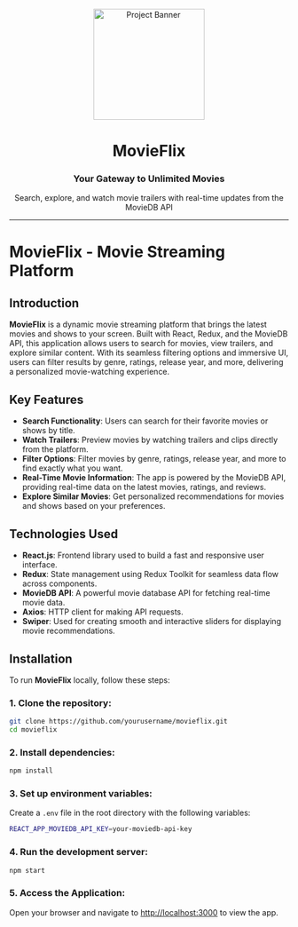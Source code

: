 <div align="center">
  <br />
  <a href="https://hvisual.vercel.app/#MovieFlix" target="_blank">
    <img src="https://raw.githubusercontent.com/hiteshDhankhar01/Portfolio/main/src/assets/projects/MovieFlix_01.png" alt="Project Banner" style="height: 200px; width: auto;">
  </a>
  <br />

  <h1>MovieFlix</h1>
  <h3>Your Gateway to Unlimited Movies</h3>
  <p>Search, explore, and watch movie trailers with real-time updates from the MovieDB API</p>
</div>

---

# MovieFlix - Movie Streaming Platform 

## Introduction

**MovieFlix** is a dynamic movie streaming platform that brings the latest movies and shows to your screen. Built with React, Redux, and the MovieDB API, this application allows users to search for movies, view trailers, and explore similar content. With its seamless filtering options and immersive UI, users can filter results by genre, ratings, release year, and more, delivering a personalized movie-watching experience.

## Key Features

- **Search Functionality**: Users can search for their favorite movies or shows by title.
- **Watch Trailers**: Preview movies by watching trailers and clips directly from the platform.
- **Filter Options**: Filter movies by genre, ratings, release year, and more to find exactly what you want.
- **Real-Time Movie Information**: The app is powered by the MovieDB API, providing real-time data on the latest movies, ratings, and reviews.
- **Explore Similar Movies**: Get personalized recommendations for movies and shows based on your preferences.

## Technologies Used

- **React.js**: Frontend library used to build a fast and responsive user interface.
- **Redux**: State management using Redux Toolkit for seamless data flow across components.
- **MovieDB API**: A powerful movie database API for fetching real-time movie data.
- **Axios**: HTTP client for making API requests.
- **Swiper**: Used for creating smooth and interactive sliders for displaying movie recommendations.

## Installation

To run **MovieFlix** locally, follow these steps:

### 1. **Clone the repository**:

```bash
git clone https://github.com/yourusername/movieflix.git
cd movieflix
```

### 2. **Install dependencies**:

```bash
npm install
```

### 3. **Set up environment variables**:

Create a `.env` file in the root directory with the following variables:

```bash
REACT_APP_MOVIEDB_API_KEY=your-moviedb-api-key
```

### 4. **Run the development server**:

```bash
npm start
```

### 5. **Access the Application**:

Open your browser and navigate to [http://localhost:3000](http://localhost:5173) to view the app.

